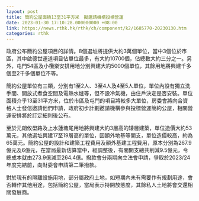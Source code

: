 ```yaml
---
layout: post
title: 簡約公屋面積13至31平方米　擬邀請機構投標營運
date: 2023-01-30 17:10:28.000000000 +08:00
link: https://news.rthk.hk/rthk/ch/component/k2/1685770-20230130.htm
categories: rthk
---
```


政府公布簡約公屋項目的詳情。8個選址將提供大約3萬個單位，當中3個位於巿區，其中啟德世運道項目佔單位最多，有大約10700個，佔總數大約三分之一。另外，屯門54區及小欖樂安排用地分別興建大約5000個單位，其餘用地將興建千多個至2千多個單位不等。

簡約公屋單位有三類，分別有1至2人、3至4人及4至5人單位，單位內設有獨立洗手間、開放式煮食空間及電熱水爐等，但不設冷氣機，由住戶決定是否安裝。單位面積介乎13至31平方米，位於巿區及屯門的項目將較多大單位，房委會將向合資格人士發信邀請他們申請，政府初步計劃邀請機構參與投標營運簡約公屋，相關營運安排將於訂定細則後公布。

至於元朗攸壆路及上水蓮塘尾用地將興建大約3層高的矮層建築，單位造價大約53萬元，其他選址興建17至19層高的單位，因額外地基等開支，單位造價較高，約為65萬元。簡約公屋的設計和建築工程費用及額外基建工程費用，原本分別為267.9億元及6億元，在當局最新估算當中，經調整後，有關開支總共削減9.5億元，令總成本就由273.9億減至264.4億。撥款會分兩期向立法會申請，爭取於2023/24年度完結前，向財委會申請第二筆撥款。

對於現有的隔離設施用地，部分屬政府土地，如短期內未有需要作有規劃用途，會否轉作其他用途，包括簡約公屋，當局表示持開放態度，其餘私人土地將會交還相關發展商。
